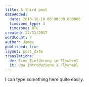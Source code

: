 ```yaml
---
title: A third post
dateAdded:
  date: 2013-10-10 00:00:00.000000
  timezone_type: 3
  timezone: UTC
created: 22/11/2017
wordCount: 7
author: James
published: true
layout: post_date
translations:
  de: Eine Einführung in Flywheel
  it: Una introduzione a Flywheel
---
```

<p>I can type something here quite easily.<br></p>